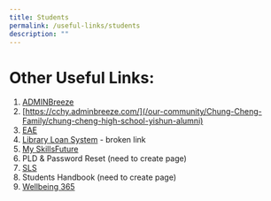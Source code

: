 ```yaml
---
title: Students
permalink: /useful-links/students
description: ""
---
```

# **Other Useful Links:**

1. [ADMINBreeze](https://cchy.adminbreeze.com/)
2. [https://cchy.adminbreeze.com/](/our-community/Chung-Cheng-Family/chung-cheng-high-school-yishun-alumni)
3. [EAE](https://eae.polytechnic.edu.sg/eaeStudIns/menu.jsp)
4. [Library Loan System](https://schoolibrary.moe.edu.sg/chungchenghighyishun) - broken link
5. [My SkillsFuture](https://www.myskillsfuture.gov.sg/content/student/en/secondary.html)
6. PLD & Password Reset (need to create page)
7. [SLS](https://vle.learning.moe.edu.sg/login)
8. Students Handbook (need to create page) 
9. [Wellbeing 365](/our-curriculum/student-development/wellbeing-365)
